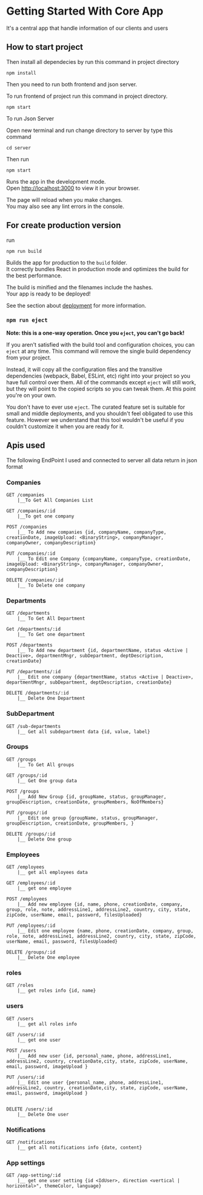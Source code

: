 # Getting Started With Core App
It's a central app that handle information of our clients and users

## How to start project

Then install all dependecies by run this command in project directory

```
npm install
```

Then you need to run both frontend and json server.

To run frontend of project run this command in project directory.
 ```
 npm start
 ```

To run Json Server

Open new terminal and run change directory to server by type this command 
```
cd server
```

Then run 
```
npm start
```

Runs the app in the development mode.\
Open [http://localhost:3000](http://localhost:3000) to view it in your browser.

The page will reload when you make changes.\
You may also see any lint errors in the console.

## For create production version

run
 ```
 npm run build
 ````

Builds the app for production to the `build` folder.\
It correctly bundles React in production mode and optimizes the build for the best performance.

The build is minified and the filenames include the hashes.\
Your app is ready to be deployed!

See the section about [deployment](https://facebook.github.io/create-react-app/docs/deployment) for more information.

### `npm run eject`

**Note: this is a one-way operation. Once you `eject`, you can't go back!**

If you aren't satisfied with the build tool and configuration choices, you can `eject` at any time. This command will remove the single build dependency from your project.

Instead, it will copy all the configuration files and the transitive dependencies (webpack, Babel, ESLint, etc) right into your project so you have full control over them. All of the commands except `eject` will still work, but they will point to the copied scripts so you can tweak them. At this point you're on your own.

You don't have to ever use `eject`. The curated feature set is suitable for small and middle deployments, and you shouldn't feel obligated to use this feature. However we understand that this tool wouldn't be useful if you couldn't customize it when you are ready for it.


## Apis used

The following EndPoint I used and connected to server all data return in json format

### Companies

    GET /companies
        |__To Get All Companies List

    GET /companies/:id
        |__To get one company
    
    POST /companies
        |__ To Add new companies {id, companyName, companyType, creationDate, imageUpload: <BinaryString>, companyManager, companyOwner, companyDescription}

    PUT /companies/:id
        |__ To Edit one Company {companyName, companyType, creationDate, imageUpload: <BinaryString>, companyManager, companyOwner, companyDescription}

    DELETE /companies/:id
        |__ To Delete one company
        
### Departments

    GET /departments
        |__ To Get All Department

    Get /departments/:id
        |__ To Get one department

    POST /departments
        |__ To Add new department {id, departmentName, status <Active | Deactive>, departmentMngr, subDepartment, deptDescription, creationDate}
    
    PUT /departments/:id
        |__ Edit one company {departmentName, status <Active | Deactive>, departmentMngr, subDepartment, deptDescription, creationDate}

    DELETE /departments/:id
        |__ Delete One Department

### SubDepartment

    GET /sub-departments
        |__ Get all subdepartment data {id, value, label}
### Groups

    GET /groups
        |__ To Get All groups
    
    GET /groups/:id
        |__ Get One group data

    POST /groups
        |__ Add New Group {id, groupName, status, groupManager, groupDescription, creationDate, groupMembers, NoOfMembers}

    PUT /groups/:id
        |__ Edit one group {groupName, status, groupManager, groupDescription, creationDate, groupMembers, }

    DELETE /groups/:id
        |__ Delete One group

### Employees

    GET /employees
        |__ get all employees data

    GET /employees/:id
        |__ get one employee

    POST /employees
        |__ Add new employee {id, name, phone, creationDate, company, group, role, note, addressLine1, addressLine2, country, city, state, zipCode, userName, email, password, filesUploaded}
    
    PUT /employees/:id
        |__ Edit one employee {name, phone, creationDate, company, group, role, note, addressLine1, addressLine2, country, city, state, zipCode, userName, email, password, filesUploaded}

    DELETE /groups/:id
        |__ Delete One employee

### roles

    GET /roles
        |__ get roles info {id, name}

### users

    GET /users
        |__ get all roles info 

    GET /users/:id
        |__ get one user

    POST /users
        |__ Add new user {id, personal_name, phone, addressLine1, addressLine2, country, creationDate,city, state, zipCode, userName, email, password, imageUpload }
    
    PUT /users/:id
        |__ Edit one user {personal_name, phone, addressLine1, addressLine2, country, creationDate,city, state, zipCode, userName, email, password, imageUpload }


    DELETE /users/:id
        |__ Delete One user

### Notifications

    GET /notifications
        |__ get all notifications info {date, content}

### App settings

    GET /app-setting/:id
        |__ get one user setting {id <IdUser>, direction <vertical | horizontal>", themeColor, language}
